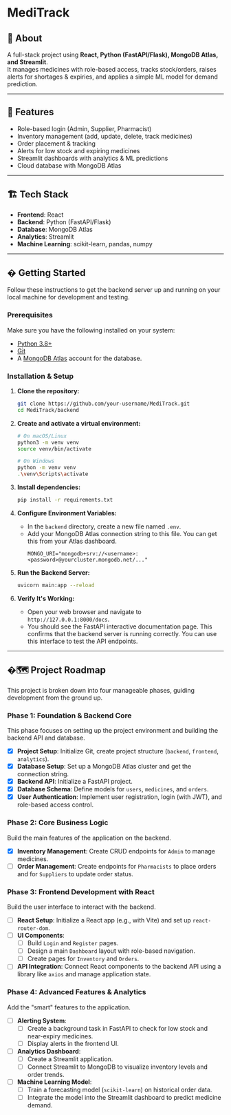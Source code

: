 # MediTrack

## 📌 About
A full-stack project using **React, Python (FastAPI/Flask), MongoDB Atlas, and Streamlit**.  
It manages medicines with role-based access, tracks stock/orders, raises alerts for shortages & expiries, and applies a simple ML model for demand prediction.  

---

## 🚀 Features
- Role-based login (Admin, Supplier, Pharmacist)  
- Inventory management (add, update, delete, track medicines)  
- Order placement & tracking  
- Alerts for low stock and expiring medicines  
- Streamlit dashboards with analytics & ML predictions  
- Cloud database with MongoDB Atlas  

---

## 🏗️ Tech Stack
- **Frontend**: React  
- **Backend**: Python (FastAPI/Flask)  
- **Database**: MongoDB Atlas  
- **Analytics**: Streamlit  
- **Machine Learning**: scikit-learn, pandas, numpy  

---

## � Getting Started

Follow these instructions to get the backend server up and running on your local machine for development and testing.

### Prerequisites

Make sure you have the following installed on your system:
-   [Python 3.8+](https://www.python.org/downloads/)
-   [Git](https://git-scm.com/downloads/)
-   A [MongoDB Atlas](https://www.mongodb.com/cloud/atlas/register) account for the database.

### Installation & Setup

1.  **Clone the repository:**
    ```sh
    git clone https://github.com/your-username/MediTrack.git
    cd MediTrack/backend
    ```

2.  **Create and activate a virtual environment:**
    ```sh
    # On macOS/Linux
    python3 -m venv venv
    source venv/bin/activate

    # On Windows
    python -m venv venv
    .\venv\Scripts\activate
    ```

3.  **Install dependencies:**
    ```sh
    pip install -r requirements.txt
    ```

4.  **Configure Environment Variables:**
    -   In the `backend` directory, create a new file named `.env`.
    -   Add your MongoDB Atlas connection string to this file. You can get this from your Atlas dashboard.
        ```env
        MONGO_URI="mongodb+srv://<username>:<password>@yourcluster.mongodb.net/..."
        ```

5.  **Run the Backend Server:**
    ```sh
    uvicorn main:app --reload
    ```

6.  **Verify It's Working:**
    -   Open your web browser and navigate to `http://127.0.0.1:8000/docs`.
    -   You should see the FastAPI interactive documentation page. This confirms that the backend server is running correctly. You can use this interface to test the API endpoints.

---

## �🗺️ Project Roadmap
This project is broken down into four manageable phases, guiding development from the ground up.

### Phase 1: Foundation & Backend Core
This phase focuses on setting up the project environment and building the backend API and database.
-   [x] **Project Setup**: Initialize Git, create project structure (`backend`, `frontend`, `analytics`).
-   [x] **Database Setup**: Set up a MongoDB Atlas cluster and get the connection string.
-   [x] **Backend API**: Initialize a FastAPI project.
-   [x] **Database Schema**: Define models for `users`, `medicines`, and `orders`.
-   [x] **User Authentication**: Implement user registration, login (with JWT), and role-based access control.

### Phase 2: Core Business Logic
Build the main features of the application on the backend.
-   [x] **Inventory Management**: Create CRUD endpoints for `Admin` to manage medicines.
-   [ ] **Order Management**: Create endpoints for `Pharmacists` to place orders and for `Suppliers` to update order status.

### Phase 3: Frontend Development with React
Build the user interface to interact with the backend.
-   [ ] **React Setup**: Initialize a React app (e.g., with Vite) and set up `react-router-dom`.
-   [ ] **UI Components**:
    -   [ ] Build `Login` and `Register` pages.
    -   [ ] Design a main `Dashboard` layout with role-based navigation.
    -   [ ] Create pages for `Inventory` and `Orders`.
-   [ ] **API Integration**: Connect React components to the backend API using a library like `axios` and manage application state.

### Phase 4: Advanced Features & Analytics
Add the "smart" features to the application.
-   [ ] **Alerting System**:
    -   [ ] Create a background task in FastAPI to check for low stock and near-expiry medicines.
    -   [ ] Display alerts in the frontend UI.
-   [ ] **Analytics Dashboard**:
    -   [ ] Create a Streamlit application.
    -   [ ] Connect Streamlit to MongoDB to visualize inventory levels and order trends.
-   [ ] **Machine Learning Model**:
    -   [ ] Train a forecasting model (`scikit-learn`) on historical order data.
    -   [ ] Integrate the model into the Streamlit dashboard to predict medicine demand.
